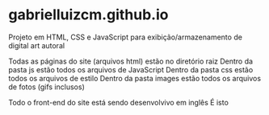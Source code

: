 # gabrielluizcm.github.io
Projeto em HTML, CSS e JavaScript para exibição/armazenamento de digital art autoral

Todas as páginas do site (arquivos html) estão no diretório raiz
Dentro da pasta js estão todos os arquivos de JavaScript
Dentro da pasta css estão todos os arquivos de estilo
Dentro da pasta images estão todos os arquivos de fotos (gifs inclusos)

Todo o front-end do site está sendo desenvolvivo em inglês
É isto

